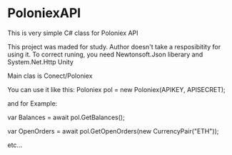# PoloniexAPI
This is very simple C# class for Poloniex API

This project was maded for study. Author doesn't take a resposibitity for using it. 
To correct runing, you need Newtonsoft.Json liberary and System.Net.Http Unity

Main clas is Conect/Poloniex

You can use it like this:
Poloniex pol = new Poloniex(APIKEY, APISECRET);

and for Example:

var Balances = await pol.GetBalances();

var OpenOrders = await pol.GetOpenOrders(new CurrencyPair("ETH"));

etc...
